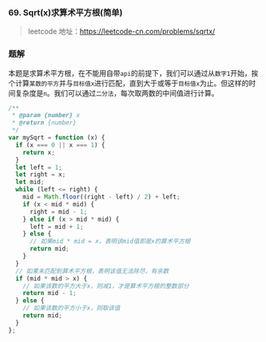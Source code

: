 ### 69. Sqrt(x)求算术平方根(简单)

> leetcode 地址：https://leetcode-cn.com/problems/sqrtx/

### 题解

本题是求算术平方根，在不能用自带`api`的前提下，我们可以通过从`数字1`开始，挨个计算`某数的平方`并与`目标值x`进行匹配，直到大于或等于`目标值x`为止。但这样的时间复杂度是`n`。我们可以通过`二分法`，每次取两数的中间值进行计算。

```js
/**
 * @param {number} x
 * @return {number}
 */
var mySqrt = function (x) {
  if (x === 0 || x === 1) {
    return x;
  }
  let left = 1;
  let right = x;
  let mid;
  while (left <= right) {
    mid = Math.floor((right - left) / 2) + left;
    if (x < mid * mid) {
      right = mid - 1;
    } else if (x > mid * mid) {
      left = mid + 1;
    } else {
      // 如果mid * mid = x，表明该mid值即是x的算术平方根
      return mid;
    }
  }
  // 如果未匹配到算术平方根，表明该值无法除尽，有余数
  if (mid * mid > x) {
    // 如果该数的平方大于x，则减1，才是算术平方根的整数部分
    return mid - 1;
  } else {
    // 如果该数的平方小于x，则取该值
    return mid;
  }
};
```
